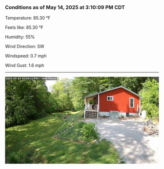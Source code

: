 ### Conditions as of May 14, 2025 at 3:10:09 PM CDT 

Temperature: 85.30 &deg;F

Feels like: 85.30 &deg;F

Humidity: 55%

Wind Direction: SW

Windspeed: 0.7 mph

Wind Gust: 1.6 mph

---

<img src="./images/latest.jpeg"/>


